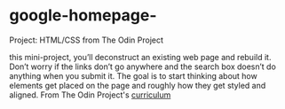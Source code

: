# google-homepage-
Project: HTML/CSS from The Odin Project


this mini-project, you’ll deconstruct an existing web page and rebuild it. Don’t worry if the links don’t go anywhere and the search box doesn’t do anything when you submit it. The goal is to start thinking about how elements get placed on the page and roughly how they get styled and aligned.
 From The Odin Project's [curriculum](http://www.theodinproject.com/courses/web-development-101/lessons/html-css)